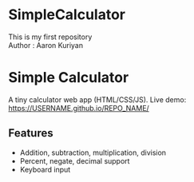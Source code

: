 # SimpleCalculator
This is my first repository
<br>
Author : Aaron Kuriyan
<br>
# Simple Calculator

A tiny calculator web app (HTML/CSS/JS). Live demo: https://USERNAME.github.io/REPO_NAME/

## Features
- Addition, subtraction, multiplication, division
- Percent, negate, decimal support
- Keyboard input